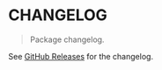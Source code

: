# CHANGELOG

> Package changelog.

See [GitHub Releases](https://github.com/stdlib-js/complex-float64-parse/releases) for the changelog.